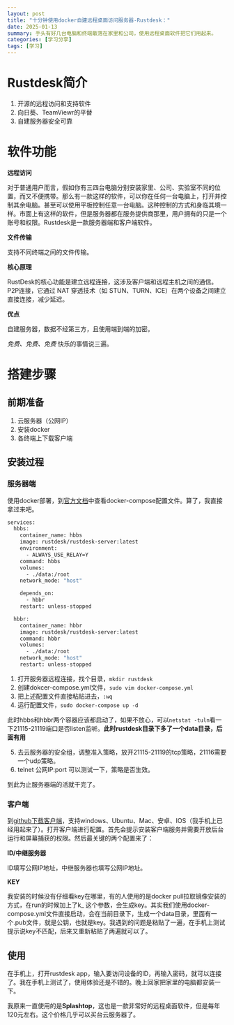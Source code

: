 ```yaml
---
layout: post
title: "十分钟使用docker自建远程桌面访问服务器-Rustdesk："
date: 2025-01-13
summary: 手头有好几台电脑和终端散落在家里和公司，使用远程桌面软件把它们用起来。
categories: [学习分享]
tags: [学习]
---
```


# Rustdesk简介

1. 开源的远程访问和支持软件
2. 向日葵、TeamViewr的平替
3. 自建服务器安全可靠

# 软件功能

**远程访问**

对于普通用户而言，假如你有三四台电脑分别安装家里、公司、实验室不同的位置，而又不便携带。那么有一款这样的软件，可以你在任何一台电脑上，打开并控制其余电脑。甚至可以使用平板控制任意一台电脑。这种控制的方式和身临其境一样。市面上有这样的软件，但是服务器都在服务提供商那里，用户拥有的只是一个账号和权限。Rustdesk是一款服务器端和客户端软件。

**文件传输**

支持不同终端之间的文件传输。

**核心原理**

RustDesk的核心功能是建立远程连接，这涉及客户端和远程主机之间的通信。P2P连接，它通过 NAT 穿透技术（如 STUN、TURN、ICE）在两个设备之间建立直接连接，减少延迟。

**优点**

自建服务器，数据不经第三方，且使用端到端的加密。

*免费、免费、免费* 快乐的事情说三遍。

# 搭建步骤

## 前期准备

1. 云服务器（公网IP）
2. 安装docker
3. 各终端上下载客户端

## 安装过程

### 服务器端

使用docker部署，到[官方文档](https://rustdesk.com/docs/en/self-host/rustdesk-server-oss/docker/)中查看docker-compose配置文件。算了，我直接拿过来吧。

```bash
services:
  hbbs:
    container_name: hbbs
    image: rustdesk/rustdesk-server:latest
    environment:
      - ALWAYS_USE_RELAY=Y
    command: hbbs
    volumes:
      - ./data:/root
    network_mode: "host"

    depends_on:
      - hbbr
    restart: unless-stopped

  hbbr:
    container_name: hbbr
    image: rustdesk/rustdesk-server:latest
    command: hbbr
    volumes:
      - ./data:/root
    network_mode: "host"
    restart: unless-stopped

```

1. 打开服务器远程连接，找个目录，`mkdir rustdesk` 
2. 创建dokcer-compose.yml文件，`sudo vim docker-compose.yml`
3. 把上述配置文件直接粘贴进去，`:wq`
4. 运行配置文件，`sudo docker-compose up -d`

此时hbbs和hbbr两个容器应该都启动了，如果不放心，可以`netstat -tuln`看一下21115-21119端口是否listen监听。**此时rustdesk目录下多了一个data目录，后面有用**

5. 去云服务器的安全组，调整准入策略，放开21115-21119的tcp策略，21116需要一个udp策略。
6. telnet 公网IP:port 可以测试一下，策略是否生效。

到此为止服务器端的活就干完了。

### 客户端

到[github下载客户端](https://github.com/rustdesk/rustdesk/releases/tag/1.3.6)，支持windows、Ubuntu、Mac、安卓、IOS（我手机上已经用起来了）。打开客户端进行配置。首先会提示安装客户端服务并需要开放后台运行和屏幕捕获的权限。然后最关键的两个配置来了：

**ID/中继服务器**

ID填写公网IP地址，中继服务器也填写公网IP地址。

**KEY**

我安装的时候没有仔细看key在哪里，有的人使用的是docker pull拉取镜像安装的方式，在run的时候加上了k_ 这个参数，会生成key。其实我们使用docker-compose.yml文件直接启动，会在当前目录下，生成一个data目录，里面有一个.pub文件，就是公钥，也就是key。我遇到的问题是粘贴了一遍，在手机上测试提示说key不匹配，后来又重新粘贴了两遍就可以了。

## 使用

在手机上，打开rustdesk app，输入要访问设备的ID，再输入密码，就可以连接了。我在手机上测试了，使用体验还是不错的。晚上回家把家里的电脑都安装一下。

我原来一直使用的是**Splashtop**，这也是一款非常好的远程桌面软件，但是每年120元左右。这个价格几乎可以买台云服务器了。
